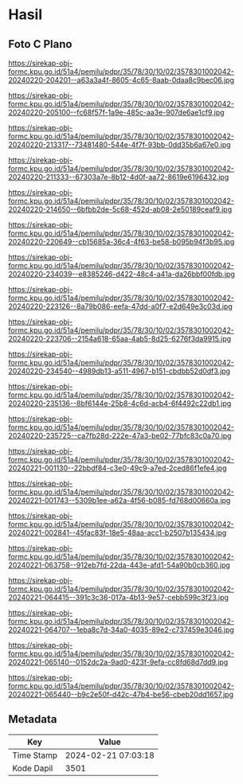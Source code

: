 # Hasil

## Foto C Plano

https://sirekap-obj-formc.kpu.go.id/51a4/pemilu/pdpr/35/78/30/10/02/3578301002042-20240220-204201--a63a3a4f-8605-4c65-8aab-0daa8c9bec06.jpg

https://sirekap-obj-formc.kpu.go.id/51a4/pemilu/pdpr/35/78/30/10/02/3578301002042-20240220-205100--fc68f57f-1a9e-485c-aa3e-907de6ae1cf9.jpg

https://sirekap-obj-formc.kpu.go.id/51a4/pemilu/pdpr/35/78/30/10/02/3578301002042-20240220-213317--73481480-544e-4f7f-93bb-0dd35b6a67e0.jpg

https://sirekap-obj-formc.kpu.go.id/51a4/pemilu/pdpr/35/78/30/10/02/3578301002042-20240220-211333--67303a7e-8b12-4d0f-aa72-8619e6196432.jpg

https://sirekap-obj-formc.kpu.go.id/51a4/pemilu/pdpr/35/78/30/10/02/3578301002042-20240220-214650--6bfbb2de-5c68-452d-ab08-2e50189ceaf9.jpg

https://sirekap-obj-formc.kpu.go.id/51a4/pemilu/pdpr/35/78/30/10/02/3578301002042-20240220-220649--cb15685a-36c4-4f63-be58-b095b94f3b95.jpg

https://sirekap-obj-formc.kpu.go.id/51a4/pemilu/pdpr/35/78/30/10/02/3578301002042-20240220-234039--e8385246-d422-48c4-a41a-da26bbf00fdb.jpg

https://sirekap-obj-formc.kpu.go.id/51a4/pemilu/pdpr/35/78/30/10/02/3578301002042-20240220-223126--8a79b086-eefa-47dd-a0f7-e2d649e3c03d.jpg

https://sirekap-obj-formc.kpu.go.id/51a4/pemilu/pdpr/35/78/30/10/02/3578301002042-20240220-223706--2154a618-65aa-4ab5-8d25-6276f3da9915.jpg

https://sirekap-obj-formc.kpu.go.id/51a4/pemilu/pdpr/35/78/30/10/02/3578301002042-20240220-234540--4989db13-a511-4967-b151-cbdbb52d0df3.jpg

https://sirekap-obj-formc.kpu.go.id/51a4/pemilu/pdpr/35/78/30/10/02/3578301002042-20240220-235136--8bf6144e-25b8-4c6d-acb4-6f4492c22db1.jpg

https://sirekap-obj-formc.kpu.go.id/51a4/pemilu/pdpr/35/78/30/10/02/3578301002042-20240220-235725--ca7fb28d-222e-47a3-be02-77bfc83c0a70.jpg

https://sirekap-obj-formc.kpu.go.id/51a4/pemilu/pdpr/35/78/30/10/02/3578301002042-20240221-001130--22bbdf84-c3e0-49c9-a7ed-2ced86f1efe4.jpg

https://sirekap-obj-formc.kpu.go.id/51a4/pemilu/pdpr/35/78/30/10/02/3578301002042-20240221-001743--5309b1ee-a62a-4f56-b085-fd768d00660a.jpg

https://sirekap-obj-formc.kpu.go.id/51a4/pemilu/pdpr/35/78/30/10/02/3578301002042-20240221-002841--45fac83f-18e5-48aa-acc1-b2507b135434.jpg

https://sirekap-obj-formc.kpu.go.id/51a4/pemilu/pdpr/35/78/30/10/02/3578301002042-20240221-063758--912eb7fd-22da-443e-afd1-54a90b0cb360.jpg

https://sirekap-obj-formc.kpu.go.id/51a4/pemilu/pdpr/35/78/30/10/02/3578301002042-20240221-064415--391c3c36-017a-4b13-9e57-cebb599c3f23.jpg

https://sirekap-obj-formc.kpu.go.id/51a4/pemilu/pdpr/35/78/30/10/02/3578301002042-20240221-064707--1eba8c7d-34a0-4035-89e2-c737459e3046.jpg

https://sirekap-obj-formc.kpu.go.id/51a4/pemilu/pdpr/35/78/30/10/02/3578301002042-20240221-065140--0152dc2a-9ad0-423f-9efa-cc8fd68d7dd9.jpg

https://sirekap-obj-formc.kpu.go.id/51a4/pemilu/pdpr/35/78/30/10/02/3578301002042-20240221-065440--b9c2e50f-d42c-47b4-be56-cbeb20dd1657.jpg


## Metadata

| Key        | Value               |
| ---------- | ------------------- |
| Time Stamp | 2024-02-21 07:03:18 |
| Kode Dapil | 3501                |



